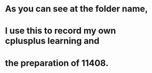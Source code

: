 # As you can see at the folder name,
# I use this to record my own cplusplus learning and
# the preparation of 11408.
